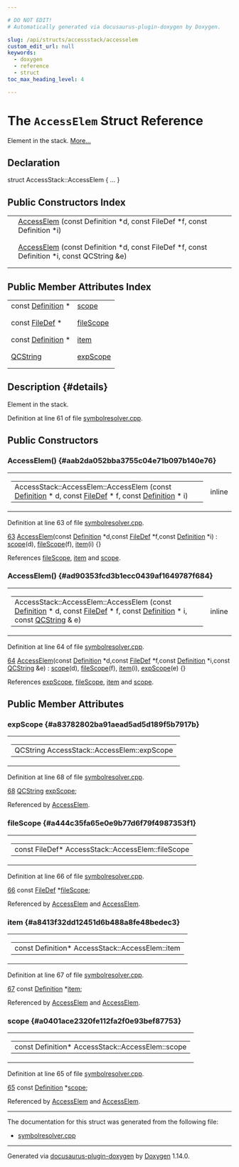 ```yaml
---

# DO NOT EDIT!
# Automatically generated via docusaurus-plugin-doxygen by Doxygen.

slug: /api/structs/accessstack/accesselem
custom_edit_url: null
keywords:
  - doxygen
  - reference
  - struct
toc_max_heading_level: 4

---
```


<div class="doxyPage">

# The `AccessElem` Struct Reference

<p>Element in the stack. <a href="#details">More...</a></p>

## Declaration

<div class="doxyDeclaration">
struct AccessStack::AccessElem { ... }
</div>

## Public Constructors Index

<table class="doxyMembersIndex">

<tr class="doxyMemberIndexItem">
<td class="doxyMemberIndexItemType" align="left" valign="top"></td>
<td class="doxyMemberIndexItemName" align="left" valign="top"><a href="#aab2da052bba3755c04e71b097b140e76">AccessElem</a> (const Definition *d, const FileDef *f, const Definition *i)</td>
</tr>
<tr class="doxyMemberIndexDescription">
<td class="doxyMemberIndexDescriptionLeft"></td>
<td class="doxyMemberIndexDescriptionRight">
</td>
</tr>
<tr class="doxyMemberIndexSeparator">
<td class="doxyMemberIndexSeparator" colspan="2"></td>
</tr>

<tr class="doxyMemberIndexItem">
<td class="doxyMemberIndexItemType" align="left" valign="top"></td>
<td class="doxyMemberIndexItemName" align="left" valign="top"><a href="#ad90353fcd3b1ecc0439af1649787f684">AccessElem</a> (const Definition *d, const FileDef *f, const Definition *i, const QCString &amp;e)</td>
</tr>
<tr class="doxyMemberIndexDescription">
<td class="doxyMemberIndexDescriptionLeft"></td>
<td class="doxyMemberIndexDescriptionRight">
</td>
</tr>
<tr class="doxyMemberIndexSeparator">
<td class="doxyMemberIndexSeparator" colspan="2"></td>
</tr>

</table>

## Public Member Attributes Index

<table class="doxyMembersIndex">

<tr class="doxyMemberIndexItem">
<td class="doxyMemberIndexItemType" align="left" valign="top">const <a href="/web-doxygen/docs/api/classes/definition">Definition</a> *</td>
<td class="doxyMemberIndexItemName" align="left" valign="top"><a href="#a0401ace2320fe112fa2f0e93bef87753">scope</a></td>
</tr>
<tr class="doxyMemberIndexDescription">
<td class="doxyMemberIndexDescriptionLeft"></td>
<td class="doxyMemberIndexDescriptionRight">
</td>
</tr>
<tr class="doxyMemberIndexSeparator">
<td class="doxyMemberIndexSeparator" colspan="2"></td>
</tr>

<tr class="doxyMemberIndexItem">
<td class="doxyMemberIndexItemType" align="left" valign="top">const <a href="/web-doxygen/docs/api/classes/filedef">FileDef</a> *</td>
<td class="doxyMemberIndexItemName" align="left" valign="top"><a href="#a444c35fa65e0e9b77d6f79f4987353f1">fileScope</a></td>
</tr>
<tr class="doxyMemberIndexDescription">
<td class="doxyMemberIndexDescriptionLeft"></td>
<td class="doxyMemberIndexDescriptionRight">
</td>
</tr>
<tr class="doxyMemberIndexSeparator">
<td class="doxyMemberIndexSeparator" colspan="2"></td>
</tr>

<tr class="doxyMemberIndexItem">
<td class="doxyMemberIndexItemType" align="left" valign="top">const <a href="/web-doxygen/docs/api/classes/definition">Definition</a> *</td>
<td class="doxyMemberIndexItemName" align="left" valign="top"><a href="#a8413f32dd12451d6b488a8fe48bedec3">item</a></td>
</tr>
<tr class="doxyMemberIndexDescription">
<td class="doxyMemberIndexDescriptionLeft"></td>
<td class="doxyMemberIndexDescriptionRight">
</td>
</tr>
<tr class="doxyMemberIndexSeparator">
<td class="doxyMemberIndexSeparator" colspan="2"></td>
</tr>

<tr class="doxyMemberIndexItem">
<td class="doxyMemberIndexItemType" align="left" valign="top"><a href="/web-doxygen/docs/api/classes/qcstring">QCString</a></td>
<td class="doxyMemberIndexItemName" align="left" valign="top"><a href="#a83782802ba91aead5ad5d189f5b7917b">expScope</a></td>
</tr>
<tr class="doxyMemberIndexDescription">
<td class="doxyMemberIndexDescriptionLeft"></td>
<td class="doxyMemberIndexDescriptionRight">
</td>
</tr>
<tr class="doxyMemberIndexSeparator">
<td class="doxyMemberIndexSeparator" colspan="2"></td>
</tr>

</table>

## Description {#details}

<p>Element in the stack.</p>

<p>Definition at line 61 of file <a href="/web-doxygen/docs/api/files/src/symbolresolver-cpp">symbolresolver.cpp</a>.</p>


<div class="doxySectionDef">

## Public Constructors

### AccessElem() {#aab2da052bba3755c04e71b097b140e76}

<div class="doxyMemberItem">
<div class="doxyMemberProto">
<table class="doxyMemberLabels">
<tr class="doxyMemberLabels">
<td class="doxyMemberLabelsLeft">
<table class="doxyMemberName">
<tr>
<td class="doxyMemberName">AccessStack::AccessElem::AccessElem (const <a href="/web-doxygen/docs/api/classes/definition">Definition</a> * d, const <a href="/web-doxygen/docs/api/classes/filedef">FileDef</a> * f, const <a href="/web-doxygen/docs/api/classes/definition">Definition</a> * i)</td>
</tr>
</table>
</td>
<td class="doxyMemberLabelsRight">
<span class="doxyMemberLabels">
<span class="doxyMemberLabel inline">inline</span>
</span>
</td>
</tr>
</table>
</div>
<div class="doxyMemberDoc">



<p>Definition at line 63 of file <a href="/web-doxygen/docs/api/files/src/symbolresolver-cpp">symbolresolver.cpp</a>.</p>


<div class="doxyProgramListing">

<div class="doxyCodeLine"><span class="doxyLineNumber"><a href="#aab2da052bba3755c04e71b097b140e76">63</a></span><span class="doxyLineContent"><span class="doxyHighlight">      <a href="#aab2da052bba3755c04e71b097b140e76">AccessElem</a>(</span><span class="doxyHighlightKeyword">const</span><span class="doxyHighlight"> <a href="/web-doxygen/docs/api/classes/definition">Definition</a> *d,</span><span class="doxyHighlightKeyword">const</span><span class="doxyHighlight"> <a href="/web-doxygen/docs/api/classes/filedef">FileDef</a> *f,</span><span class="doxyHighlightKeyword">const</span><span class="doxyHighlight"> <a href="/web-doxygen/docs/api/classes/definition">Definition</a> *i) : <a href="#a0401ace2320fe112fa2f0e93bef87753">scope</a>(d), <a href="#a444c35fa65e0e9b77d6f79f4987353f1">fileScope</a>(f), <a href="#a8413f32dd12451d6b488a8fe48bedec3">item</a>(i) {}</span></span></div>

</div>


<p>References <a href="#a444c35fa65e0e9b77d6f79f4987353f1">fileScope</a>, <a href="#a8413f32dd12451d6b488a8fe48bedec3">item</a> and <a href="#a0401ace2320fe112fa2f0e93bef87753">scope</a>.</p>

</div>
</div>

### AccessElem() {#ad90353fcd3b1ecc0439af1649787f684}

<div class="doxyMemberItem">
<div class="doxyMemberProto">
<table class="doxyMemberLabels">
<tr class="doxyMemberLabels">
<td class="doxyMemberLabelsLeft">
<table class="doxyMemberName">
<tr>
<td class="doxyMemberName">AccessStack::AccessElem::AccessElem (const <a href="/web-doxygen/docs/api/classes/definition">Definition</a> * d, const <a href="/web-doxygen/docs/api/classes/filedef">FileDef</a> * f, const <a href="/web-doxygen/docs/api/classes/definition">Definition</a> * i, const <a href="/web-doxygen/docs/api/classes/qcstring">QCString</a> &amp; e)</td>
</tr>
</table>
</td>
<td class="doxyMemberLabelsRight">
<span class="doxyMemberLabels">
<span class="doxyMemberLabel inline">inline</span>
</span>
</td>
</tr>
</table>
</div>
<div class="doxyMemberDoc">



<p>Definition at line 64 of file <a href="/web-doxygen/docs/api/files/src/symbolresolver-cpp">symbolresolver.cpp</a>.</p>


<div class="doxyProgramListing">

<div class="doxyCodeLine"><span class="doxyLineNumber"><a href="#ad90353fcd3b1ecc0439af1649787f684">64</a></span><span class="doxyLineContent"><span class="doxyHighlight">      <a href="#ad90353fcd3b1ecc0439af1649787f684">AccessElem</a>(</span><span class="doxyHighlightKeyword">const</span><span class="doxyHighlight"> <a href="/web-doxygen/docs/api/classes/definition">Definition</a> *d,</span><span class="doxyHighlightKeyword">const</span><span class="doxyHighlight"> <a href="/web-doxygen/docs/api/classes/filedef">FileDef</a> *f,</span><span class="doxyHighlightKeyword">const</span><span class="doxyHighlight"> <a href="/web-doxygen/docs/api/classes/definition">Definition</a> *i,</span><span class="doxyHighlightKeyword">const</span><span class="doxyHighlight"> <a href="/web-doxygen/docs/api/classes/qcstring">QCString</a> &amp;e) : <a href="#a0401ace2320fe112fa2f0e93bef87753">scope</a>(d), <a href="#a444c35fa65e0e9b77d6f79f4987353f1">fileScope</a>(f), <a href="#a8413f32dd12451d6b488a8fe48bedec3">item</a>(i), <a href="#a83782802ba91aead5ad5d189f5b7917b">expScope</a>(e) {}</span></span></div>

</div>


<p>References <a href="#a83782802ba91aead5ad5d189f5b7917b">expScope</a>, <a href="#a444c35fa65e0e9b77d6f79f4987353f1">fileScope</a>, <a href="#a8413f32dd12451d6b488a8fe48bedec3">item</a> and <a href="#a0401ace2320fe112fa2f0e93bef87753">scope</a>.</p>

</div>
</div>

</div>

<div class="doxySectionDef">

## Public Member Attributes

### expScope {#a83782802ba91aead5ad5d189f5b7917b}

<div class="doxyMemberItem">
<div class="doxyMemberProto">
<table class="doxyMemberLabels">
<tr class="doxyMemberLabels">
<td class="doxyMemberLabelsLeft">
<table class="doxyMemberName">
<tr>
<td class="doxyMemberName">QCString AccessStack::AccessElem::expScope</td>
</tr>
</table>
</td>
</tr>
</table>
</div>
<div class="doxyMemberDoc">



<p>Definition at line 68 of file <a href="/web-doxygen/docs/api/files/src/symbolresolver-cpp">symbolresolver.cpp</a>.</p>


<div class="doxyProgramListing">

<div class="doxyCodeLine"><span class="doxyLineNumber"><a href="#a83782802ba91aead5ad5d189f5b7917b">68</a></span><span class="doxyLineContent"><span class="doxyHighlight">      <a href="/web-doxygen/docs/api/classes/qcstring">QCString</a> <a href="#a83782802ba91aead5ad5d189f5b7917b">expScope</a>;</span></span></div>

</div>


<p>Referenced by <a href="#ad90353fcd3b1ecc0439af1649787f684">AccessElem</a>.</p>

</div>
</div>

### fileScope {#a444c35fa65e0e9b77d6f79f4987353f1}

<div class="doxyMemberItem">
<div class="doxyMemberProto">
<table class="doxyMemberLabels">
<tr class="doxyMemberLabels">
<td class="doxyMemberLabelsLeft">
<table class="doxyMemberName">
<tr>
<td class="doxyMemberName">const FileDef* AccessStack::AccessElem::fileScope</td>
</tr>
</table>
</td>
</tr>
</table>
</div>
<div class="doxyMemberDoc">



<p>Definition at line 66 of file <a href="/web-doxygen/docs/api/files/src/symbolresolver-cpp">symbolresolver.cpp</a>.</p>


<div class="doxyProgramListing">

<div class="doxyCodeLine"><span class="doxyLineNumber"><a href="#a444c35fa65e0e9b77d6f79f4987353f1">66</a></span><span class="doxyLineContent"><span class="doxyHighlight">      </span><span class="doxyHighlightKeyword">const</span><span class="doxyHighlight"> <a href="/web-doxygen/docs/api/classes/filedef">FileDef</a> *<a href="#a444c35fa65e0e9b77d6f79f4987353f1">fileScope</a>;</span></span></div>

</div>


<p>Referenced by <a href="#aab2da052bba3755c04e71b097b140e76">AccessElem</a> and <a href="#ad90353fcd3b1ecc0439af1649787f684">AccessElem</a>.</p>

</div>
</div>

### item {#a8413f32dd12451d6b488a8fe48bedec3}

<div class="doxyMemberItem">
<div class="doxyMemberProto">
<table class="doxyMemberLabels">
<tr class="doxyMemberLabels">
<td class="doxyMemberLabelsLeft">
<table class="doxyMemberName">
<tr>
<td class="doxyMemberName">const Definition* AccessStack::AccessElem::item</td>
</tr>
</table>
</td>
</tr>
</table>
</div>
<div class="doxyMemberDoc">



<p>Definition at line 67 of file <a href="/web-doxygen/docs/api/files/src/symbolresolver-cpp">symbolresolver.cpp</a>.</p>


<div class="doxyProgramListing">

<div class="doxyCodeLine"><span class="doxyLineNumber"><a href="#a8413f32dd12451d6b488a8fe48bedec3">67</a></span><span class="doxyLineContent"><span class="doxyHighlight">      </span><span class="doxyHighlightKeyword">const</span><span class="doxyHighlight"> <a href="/web-doxygen/docs/api/classes/definition">Definition</a> *<a href="#a8413f32dd12451d6b488a8fe48bedec3">item</a>;</span></span></div>

</div>


<p>Referenced by <a href="#aab2da052bba3755c04e71b097b140e76">AccessElem</a> and <a href="#ad90353fcd3b1ecc0439af1649787f684">AccessElem</a>.</p>

</div>
</div>

### scope {#a0401ace2320fe112fa2f0e93bef87753}

<div class="doxyMemberItem">
<div class="doxyMemberProto">
<table class="doxyMemberLabels">
<tr class="doxyMemberLabels">
<td class="doxyMemberLabelsLeft">
<table class="doxyMemberName">
<tr>
<td class="doxyMemberName">const Definition* AccessStack::AccessElem::scope</td>
</tr>
</table>
</td>
</tr>
</table>
</div>
<div class="doxyMemberDoc">



<p>Definition at line 65 of file <a href="/web-doxygen/docs/api/files/src/symbolresolver-cpp">symbolresolver.cpp</a>.</p>


<div class="doxyProgramListing">

<div class="doxyCodeLine"><span class="doxyLineNumber"><a href="#a0401ace2320fe112fa2f0e93bef87753">65</a></span><span class="doxyLineContent"><span class="doxyHighlight">      </span><span class="doxyHighlightKeyword">const</span><span class="doxyHighlight"> <a href="/web-doxygen/docs/api/classes/definition">Definition</a> *<a href="#a0401ace2320fe112fa2f0e93bef87753">scope</a>;</span></span></div>

</div>


<p>Referenced by <a href="#aab2da052bba3755c04e71b097b140e76">AccessElem</a> and <a href="#ad90353fcd3b1ecc0439af1649787f684">AccessElem</a>.</p>

</div>
</div>

</div>

<hr/>

The documentation for this struct was generated from the following file:

<ul>
<li><a href="/web-doxygen/docs/api/files/src/symbolresolver-cpp">symbolresolver.cpp</a></li>
</ul>

<hr/>

<p class="doxyGeneratedBy">Generated via <a href="https://github.com/xpack/docusaurus-plugin-doxygen">docusaurus-plugin-doxygen</a> by <a href="https://www.doxygen.nl">Doxygen</a> 1.14.0.</p>

</div>
